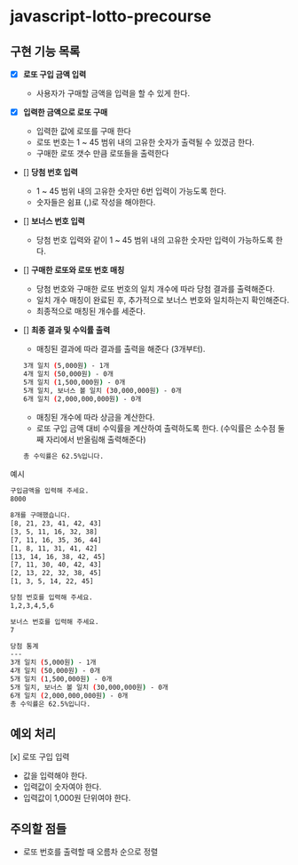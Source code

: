 # javascript-lotto-precourse

## 구현 기능 목록

- [x] **로또 구입 금액 입력**
  - 사용자가 구매할 금액을 입력을 할 수 있게 한다.

- [x] **입력한 금액으로 로또 구매**
  - 입력한 값에 로또를 구매 한다
  - 로또 번호는 1 ~ 45 범위 내의 고유한 숫자가 출력될 수 있겠금 한다.
  - 구매한 로또 갯수 만큼 로또들을 출력한다

- [] **당첨 번호 입력**
  - 1 ~ 45 범위 내의 고유한 숫자만 6번 입력이 가능도록 한다.
  - 숫자들은 쉼표 (,)로 작성을 해야한다.

- [] **보너스 번호 입력**
  - 당첨 번호 입력와 같이 1 ~ 45 범위 내의 고유한 숫자만 입력이 가능하도록 한다.

- [] **구매한 로또와 로또 번호 매칭**
  - 당첨 번호와 구매한 로또 번호의 일치 개수에 따라 당첨 결과를 출력해준다.
  - 일치 개수 매칭이 완료된 후, 추가적으로 보너스 번호와 일치하는지 확인해준다.
  - 최종적으로 매칭된 개수를 세준다.

- [] **최종 결과 및 수익률 출력**
  - 매칭된 결과에 따라 결과를 출력을 해준다 (3개부터).
  ```bash
  3개 일치 (5,000원) - 1개
  4개 일치 (50,000원) - 0개
  5개 일치 (1,500,000원) - 0개
  5개 일치, 보너스 볼 일치 (30,000,000원) - 0개
  6개 일치 (2,000,000,000원) - 0개
  ```
  - 매칭된 개수에 따라 상금을 계산한다.
  - 로또 구입 금액 대비 수익률을 계산하여 출력하도록 한다. (수익률은 소수점 둘째 자리에서 반올림해 출력해준다)
  ```bash
  총 수익률은 62.5%입니다.
  ```

예시
```bash
구입금액을 입력해 주세요.
8000

8개를 구매했습니다.
[8, 21, 23, 41, 42, 43] 
[3, 5, 11, 16, 32, 38] 
[7, 11, 16, 35, 36, 44] 
[1, 8, 11, 31, 41, 42] 
[13, 14, 16, 38, 42, 45] 
[7, 11, 30, 40, 42, 43] 
[2, 13, 22, 32, 38, 45] 
[1, 3, 5, 14, 22, 45]

당첨 번호를 입력해 주세요.
1,2,3,4,5,6

보너스 번호를 입력해 주세요.
7

당첨 통계
---
3개 일치 (5,000원) - 1개
4개 일치 (50,000원) - 0개
5개 일치 (1,500,000원) - 0개
5개 일치, 보너스 볼 일치 (30,000,000원) - 0개
6개 일치 (2,000,000,000원) - 0개
총 수익률은 62.5%입니다.
```

## 예외 처리
[x] 로또 구입 입력
- 값을 입력해야 한다.
- 입력값이 숫자여야 한다.
- 입력값이 1,000원 단위여야 한다.

## 주의할 점들
- 로또 번호를 출력할 때 오름차 순으로 정렬